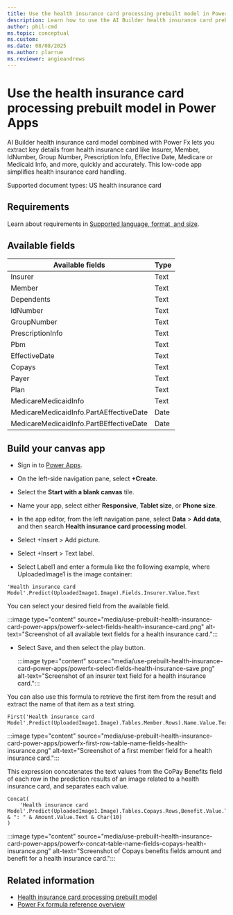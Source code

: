 ```yaml
---
title: Use the health insurance card processing prebuilt model in Power Apps
description: Learn how to use the AI Builder health insurance card prebuilt model in Power Apps.
author: phil-cmd
ms.topic: conceptual
ms.custom: 
ms.date: 08/08/2025
ms.author: plarrue
ms.reviewer: angieandrews
---
```


# Use the health insurance card processing prebuilt model in Power Apps

AI Builder health insurance card model combined with Power Fx lets you extract key details from health insurance card like Insurer, Member, IdNumber, Group Number, Prescription Info, Effective Date, Medicare or Medicaid Info, and more, quickly and accurately. This low-code app simplifies health insurance card handling.

Supported document types: US health insurance card

## Requirements

Learn about requirements in [Supported language, format, and size](prebuilt-health-insurance-card.md#supported-language-format-and-size).

## Available fields

|Available fields|	Type|
|-----------------|-----|
|Insurer|Text|
|Member|Text|
|Dependents|Text|
|IdNumber|Text|
|GroupNumber|Text|
|PrescriptionInfo|Text|
|Pbm|Text|
|EffectiveDate|Text|
|Copays|Text|
|Payer|Text|
|Plan|Text|
|MedicareMedicaidInfo|Text|
|MedicareMedicaidInfo.PartAEffectiveDate|Date|
|MedicareMedicaidInfo.PartBEffectiveDate	|Date|

## Build your canvas app

- Sign in to [Power Apps](https://make.powerapps.com/).

- On the left-side navigation pane, select **+Create**.

- Select the **Start with a blank canvas** tile.

- Name your app, select either **Responsive**, **Tablet size**, or **Phone size**.

- In the app editor, from the left navigation pane, select **Data** > **Add data**, and then search **Health insurance card processing model**.

- Select +Insert > Add picture.

- Select +Insert > Text label.

- Select Label1 and enter a formula like the following example, where UploadedImage1 is the image container:

 ```power-fx
'Health insurance card Model'.Predict(UploadedImage1.Image).Fields.Insurer.Value.Text
```
You can select your desired field from the available field.

:::image type="content" source="media/use-prebuilt-health-insurance-card-power-apps/powerfx-select-fields-health-insurance-card.png" alt-text="Screenshot of all available text fields for a health insurance card.":::

-  Select Save, and then select the play button.

    :::image type="content" source="media/use-prebuilt-health-insurance-card-power-apps/powerfx-select-fields-health-insurance-save.png" alt-text="Screenshot of an insurer text field for a health insurance card.":::

You can also use this formula to retrieve the first item from the result and extract the name of that item as a text string.

```power-fx
First('Health insurance card Model'.Predict(UploadedImage1.Image).Tables.Member.Rows).Name.Value.Text
```

:::image type="content" source="media/use-prebuilt-health-insurance-card-power-apps/powerfx-first-row-table-name-fields-health-insurance.png" alt-text="Screenshot of a first member field for a health insurance card.":::

This expression concatenates the text values from the CoPay Benefits field of each row in the prediction results of an image related to a health insurance card, and separates each value.

```power-fx
Concat(
    'Health insurance card Model'.Predict(UploadedImage1.Image).Tables.Copays.Rows,Benefit.Value.Text & ": " & Amount.Value.Text & Char(10)
)
```

:::image type="content" source="media/use-prebuilt-health-insurance-card-power-apps/powerfx-concat-table-name-fields-copays-health-insurance.png" alt-text="Screenshot of Copays benefits fields amount and benefit for a health insurance card.":::

## Related information

- [Health insurance card processing prebuilt model](prebuilt-health-insurance-card.md)
- [Power Fx formula reference overview](/power-platform/power-fx/formula-reference-overview)
